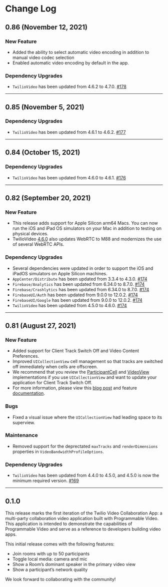 # Change Log

## 0.86 (November 12, 2021)

### New Feature

- Added the ability to select automatic video encoding in addition to manual video codec selection
- Enabled automatic video encoding by default in the app.

### Dependency Upgrades

- `TwilioVideo` has been updated from 4.6.2 to 4.7.0. [#178](https://github.com/twilio/twilio-video-app-ios/pull/178)

-----------

## 0.85 (November 5, 2021)

### Dependency Upgrades

- `TwilioVideo` has been updated from 4.6.1 to 4.6.2. [#177](https://github.com/twilio/twilio-video-app-ios/pull/177)

-----------

## 0.84 (October 15, 2021)

### Dependency Upgrades

- `TwilioVideo` has been updated from 4.6.0 to 4.6.1. [#176](https://github.com/twilio/twilio-video-app-ios/pull/176)

-----------

## 0.82 (September 20, 2021)

### New Feature

- This release adds support for Apple Silicon arm64 Macs. You can now run the iOS and iPad OS simulators on your Mac in addition to testing on physical devices.
- TwilioVideo [4.6.0](https://www.twilio.com/docs/video/changelog-twilio-video-ios-latest#460-september-17-2021) also updates WebRTC to M88 and modernizes the use of several WebRTC APIs.

### Dependency Upgrades

- Several dependencies were updated in order to support the iOS and iPadOS simulators on Apple Silicon machines.
- `AppCenter/Distribute` has been updated from 3.3.4 to 4.3.0. [#174](https://github.com/twilio/twilio-video-app-ios/pull/174)
- `Firebase/Analytics` has been updated from 6.34.0 to 8.7.0. [#174](https://github.com/twilio/twilio-video-app-ios/pull/174)
- `Firebase/Crashlytics` has been updated from 6.34.0 to 8.7.0. [#174](https://github.com/twilio/twilio-video-app-ios/pull/174)
- `FirebaseUI/Auth` has been updated from 9.0.0 to 12.0.2. [#174](https://github.com/twilio/twilio-video-app-ios/pull/174)
- `FirebaseUI/Google` has been updated from 9.0.0 to 12.0.2. [#174](https://github.com/twilio/twilio-video-app-ios/pull/174)
- `TwilioVideo` has been updated from 4.5.0 to 4.6.0. [#174](https://github.com/twilio/twilio-video-app-ios/pull/174)

-----------

## 0.81 (August 27, 2021)

### New Feature

- Added support for Client Track Switch Off and Video Content Preferences.
- Improved `UICollectionView` cell management so that tracks are switched off immediately when cells are offscreen.
- We recommend that you review the [ParticipantCell](https://github.com/twilio/twilio-video-app-ios/blob/v0.81/VideoApp/VideoApp/Views/Cells/Participant/ParticipantCell.swift) and [VideoView](https://github.com/twilio/twilio-video-app-ios/blob/v0.81/VideoApp/VideoApp/Views/VideoView/VideoView.swift) implementations if you use `UICollectionView` and want to update your application for Client Track Switch Off.
- For more information, please view this [blog post](https://www.twilio.com/blog/improve-efficiency-multi-party-video-experiences) and feature [documentation](https://www.twilio.com/docs/video/tutorials/using-bandwidth-profile-api#understanding-clientTrackSwitchOffControl).

### Bugs

- Fixed a visual issue where the `UICollectionView` had leading space to its superview.

### Maintenance

- Removed support for the deprectated `maxTracks` and `renderDimensions` properties in `VideoBandwidthProfileOptions`.

### Dependency Upgrades

- `TwilioVideo` has been updated from 4.4.0 to 4.5.0, and 4.5.0 is now the minimum required version. [#169](https://github.com/twilio/twilio-video-app-ios/pull/169)

-----------

## 0.1.0

This release marks the first iteration of the Twilio Video Collaboration App: a multi-party collaboration video application built with Programmable Video. This application is intended to demonstrate the capabilities of Programmable Video and serve as a reference to developers building video apps. 

This initial release comes with the following features:

- Join rooms with up to 50 participants
- Toggle local media: camera and mic
- Show a Room’s dominant speaker in the primary video view
- Show a participant’s network quality

We look forward to collaborating with the community!

